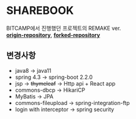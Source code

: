 # SHAREBOOK

BITCAMP에서 진행했던 프로젝트의 REMAKE ver.  
**[origin-repository](https://github.com/thdnthdn2/publicshare)**,
**[forked-repository](https://github.com/jooonak/publicshare)**

## 변경사항

- java8 -> java11
- spring 4.3 -> spring-boot 2.2.0
- jsp -> ~~thymeleaf~~ -> Http api + React app
- commons-dbcp -> HikariCP
- MyBatis -> JPA
- commons-fileupload -> spring-integration-ftp
- login with interceptor -> spring security

